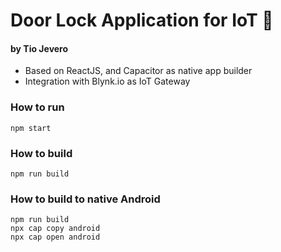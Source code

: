 # Door Lock Application for IoT 👾
#### by Tio Jevero

- Based on ReactJS, and Capacitor as native app builder
- Integration with Blynk.io as IoT Gateway

### How to run
```
npm start
```

### How to build
```
npm run build
```

### How to build to native Android 
```
npm run build
npx cap copy android
npx cap open android
```

